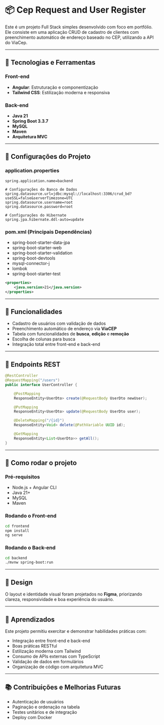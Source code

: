 # 📦 Cep Request and User Register

Este é um projeto Full Stack simples desenvolvido com foco em portfólio. Ele consiste em uma aplicação CRUD de cadastro de clientes com preenchimento automático de endereço baseado no CEP, utilizando a API do ViaCep.

---

## 🚀 Tecnologias e Ferramentas

### Front-end

- **Angular**: Estruturação e componentização
- **Tailwind CSS**: Estilização moderna e responsiva

### Back-end

- **Java 21**
- **Spring Boot 3.3.7**
- **MySQL**
- **Maven**
- **Arquitetura MVC**
---

## 🔧 Configurações do Projeto

### application.properties

```properties
spring.application.name=backend

# Configurações do Banco de Dados
spring.datasource.url=jdbc:mysql://localhost:3306/crud_bd?useSSL=false&serverTimezone=UTC
spring.datasource.username=root
spring.datasource.password=root

# Configurações do Hibernate
spring.jpa.hibernate.ddl-auto=update
```

### pom.xml (Principais Dependências)

- spring-boot-starter-data-jpa
- spring-boot-starter-web
- spring-boot-starter-validation
- spring-boot-devtools
- mysql-connector-j
- lombok
- spring-boot-starter-test

```xml
<properties>
    <java.version>21</java.version>
</properties>
```

---

## 🎯 Funcionalidades

- Cadastro de usuários com validação de dados
- Preenchimento automático de endereço via **ViaCEP**
- Tabela com funcionalidades de **busca**, **edição** e **remoção**
- Escolha de colunas para busca
- Integração total entre front-end e back-end

---

## 📑 Endpoints REST

```java
@RestController
@RequestMapping("/users")
public interface UserController {

    @PostMapping
    ResponseEntity<UserDto> create(@RequestBody UserDto newUser);

    @PutMapping
    ResponseEntity<UserDto> update(@RequestBody UserDto user);

    @DeleteMapping("/{id}")
    ResponseEntity<Void> delete(@PathVariable UUID id);

    @GetMapping
    ResponseEntity<List<UserDto>> getAll();
}
```

---

## 🧪 Como rodar o projeto

### Pré-requisitos

- Node.js + Angular CLI
- Java 21+
- MySQL
- Maven

### Rodando o Front-end

```bash
cd frontend
npm install
ng serve
```

### Rodando o Back-end

```bash
cd backend
./mvnw spring-boot:run
```

---

## 🎨 Design

O layout e identidade visual foram projetados no **Figma**, priorizando clareza, responsividade e boa experiência do usuário.

---

## 🧠 Aprendizados

Este projeto permitiu exercitar e demonstrar habilidades práticas com:

- Integração entre front-end e back-end
- Boas práticas RESTful
- Estilização moderna com Tailwind
- Consumo de APIs externas com TypeScript
- Validação de dados em formulários
- Organização de código com arquitetura MVC

---

## 📚 Contribuições e Melhorias Futuras

- Autenticação de usuários
- Paginação e ordenação na tabela
- Testes unitários e de integração
- Deploy com Docker

